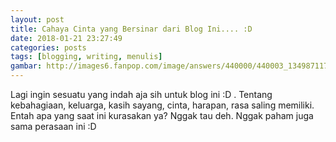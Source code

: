 ```yaml
---
layout: post
title: Cahaya Cinta yang Bersinar dari Blog Ini.... :D
date: 2018-01-21 23:27:49
categories: posts
tags: [blogging, writing, menulis]
gambar: http://images6.fanpop.com/image/answers/440000/440003_1349871171832_480_270.jpg
---
```


Lagi ingin sesuatu yang indah aja sih untuk blog ini :D . Tentang kebahagiaan, keluarga, kasih sayang, cinta, harapan, rasa saling memiliki. Entah apa yang saat ini kurasakan ya? Nggak tau deh. Nggak paham juga sama perasaan ini :D

